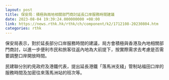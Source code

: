 ```yaml
---
layout: post
title: 保安局︰積極與兩地相關部門商討延長口岸服務時間建議
date: 2023-08-04 19:39:24.000000000 +08:00
link: https://news.rthk.hk/rthk/ch/component/k2/1712108-20230804.htm
categories: rthk
---
```


保安局表示，對於延長部分口岸服務時間的建議，局方會積極與香港及內地相關部門商討，以進一步便利市民和旅客往返內地為大前提下，按實際需求去考慮是否需要調整口岸開放時間。

民建聯分別約見政府及港鐵代表，提出延長港鐵「落馬洲支綫」管制站福田口岸的服務時間及加密往來落馬洲站的班次等。
